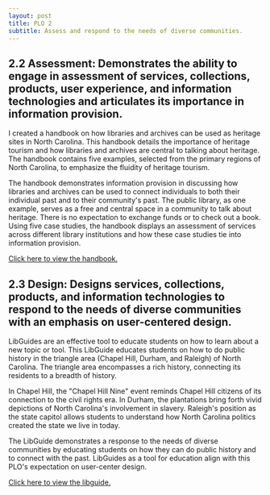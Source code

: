```yaml
---
layout: post
title: PLO 2
subtitle: Assess and respond to the needs of diverse communities.
---
```


## 2.2 Assessment: Demonstrates the ability to engage in assessment of services, collections, products, user experience, and information technologies and articulates its importance in information provision.

I created a handbook on how libraries and archives can be used as heritage sites in North Carolina. This handbook details the importance of heritage tourism and how libraries and archives are central to talking about heritage. The handbook contains five examples, selected from the primary regions of North Carolina, to emphasize the fluidity of heritage tourism.

The handbook demonstrates information provision in discussing how libraries and archives can be used to connect individuals to both their individual past and to their community's past. The public library, as one example, serves as a free and central space in a community to talk about heritage. There is no expectation to exchange funds or to check out a book. Using five case studies, the handbook displays an assessment of services across different library institutions and how these case studies tie into information provision.

[Click here to view the handbook.]({{dunefskychadwick.github.io}}/assets/pdfs/assessment.pdf)  


## 2.3 Design: Designs services, collections, products, and information technologies to respond to the needs of diverse communities with an emphasis on user-centered design.

LibGuides are an effective tool to educate students on how to learn about a new topic or tool. This LibGuide educates students on how to do public history in the triangle area (Chapel Hill, Durham, and Raleigh) of North Carolina. The triangle area encompasses a rich history, connecting its residents to a breadth of history.

In Chapel Hill, the "Chapel Hill Nine" event reminds Chapel Hill citizens of its connection to the civil rights era. In Durham, the plantations bring forth vivid depictions of North Carolina's involvement in slavery. Raleigh's position as the state capitol allows students to understand how North Carolina politics created the state we live in today.

The LibGuide demonstrates a response to the needs of diverse communities by educating students on how they can do public history and to connect with the past. LibGuides as a tool for education align with this PLO's expectation on user-center design. 

[Click here to view the libguide.]({{dunefskychadwick.github.io}}/assets/libguides/design.html)  
